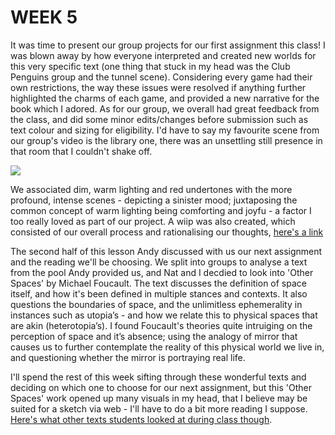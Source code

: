 # WEEK 5

It was time to present our group projects for our first assignment this class! I was blown away by how everyone interpreted and created new worlds for this very specific text (one thing that stuck in my head was the Club Penguins group and the tunnel scene). Considering every game had their own restrictions, the way these issues were resolved if anything further highlighted the charms of each game, and provided a new narrative for the book which I adored. As for our group, we overall had great feedback from the class, and did some minor edits/changes before submission such as text colour and sizing for eligibility. I'd have to say my favourite scene from our group's video is the library one, there was an unsettling still presence in that room that I couldn't shake off. 

<img src="animal crossing.JPG">

We associated dim, warm lighting and red undertones with the more profound, intense scenes - depicting a sinister mood; juxtaposing the common concept of warm lighting being comforting and joyfu - a factor I too really loved as part of our project. A wiip was also created, which consisted of our overall process and rationalising our thoughts, [here's a link](https://wiip.co/THE-HORRORS-OF-ANIMAL-CROSSING.b-MEgcptSZluo8jwq7Tsi/)

The second half of this lesson Andy discussed with us our next assignment and the reading we'll be choosing. We split into groups to analyse a text from the pool Andy provided us, and Nat and I decdied to look into 'Other Spaces' by Michael Foucault. The text discusses the definition of space itself, and how it's been defined in multiple stances and contexts. It also questions the boundaries of space, and the unlimitless ephemerality in instances such as utopia’s - and how we relate this to physical spaces that are akin (heterotopia’s). I found Foucault's theories quite intruiging on the perception of space and it’s absence; using the analogy of mirror that causes us to further contemplate the reality of this physical world we live in, and questioning whether the mirror is portraying real life. 

I'll spend the rest of this week sifting through these wonderful texts and deciding on which one to choose for our next assignment, but this 'Other Spaces' work opened up many visuals in my head, that I believe may be suited for a sketch via web - I'll have to do a bit more reading I suppose. [Here's what other texts students looked at during class though](https://docs.google.com/presentation/d/1tF9j3J75aVpLWOs6R_vCNQty8WjL-_AfgO9TgyKLoq0/edit#slide=id.p). 
